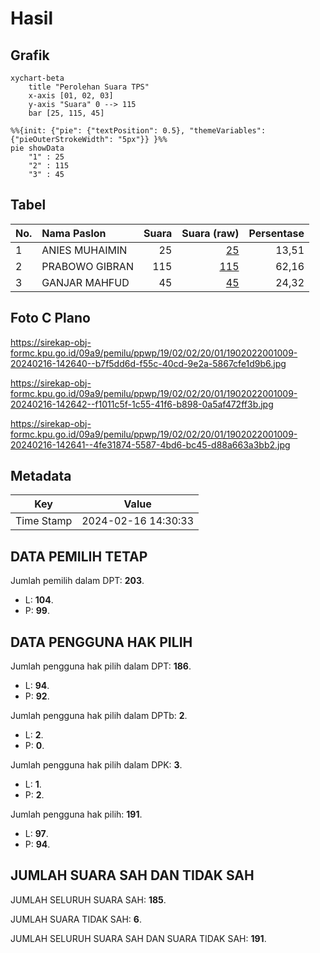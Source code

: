 # Hasil

## Grafik

```mermaid
xychart-beta
    title "Perolehan Suara TPS"
    x-axis [01, 02, 03]
    y-axis "Suara" 0 --> 115
    bar [25, 115, 45]
```

```mermaid
%%{init: {"pie": {"textPosition": 0.5}, "themeVariables": {"pieOuterStrokeWidth": "5px"}} }%%
pie showData
    "1" : 25
    "2" : 115
    "3" : 45
```

## Tabel

| No. | Nama Paslon    | Suara | Suara (raw) | Persentase |
|:--- |:-------------- | -----:| -----------:| ----------:|
| 1   | ANIES MUHAIMIN | 25    | [25][p-1]   | 13,51      |
| 2   | PRABOWO GIBRAN | 115   | [115][p-2]  | 62,16      |
| 3   | GANJAR MAHFUD  | 45    | [45][p-3]   | 24,32      |


[p-1]: https://github.com/gigit-pemilu/pemilu-2024-19-kepulauan-bangka-belitung/blob/main/pilpres/hitung-suara/sub/19-kepulauan-bangka-belitung/sub/02-belitung/sub/02-membalong/sub/2001-membalong/sub/009-tps/sub/paslon-1.txt
[p-2]: https://github.com/gigit-pemilu/pemilu-2024-19-kepulauan-bangka-belitung/blob/main/pilpres/hitung-suara/sub/19-kepulauan-bangka-belitung/sub/02-belitung/sub/02-membalong/sub/2001-membalong/sub/009-tps/sub/paslon-2.txt
[p-3]: https://github.com/gigit-pemilu/pemilu-2024-19-kepulauan-bangka-belitung/blob/main/pilpres/hitung-suara/sub/19-kepulauan-bangka-belitung/sub/02-belitung/sub/02-membalong/sub/2001-membalong/sub/009-tps/sub/paslon-3.txt

## Foto C Plano

https://sirekap-obj-formc.kpu.go.id/09a9/pemilu/ppwp/19/02/02/20/01/1902022001009-20240216-142640--b7f5dd6d-f55c-40cd-9e2a-5867cfe1d9b6.jpg

https://sirekap-obj-formc.kpu.go.id/09a9/pemilu/ppwp/19/02/02/20/01/1902022001009-20240216-142642--f1011c5f-1c55-41f6-b898-0a5af472ff3b.jpg

https://sirekap-obj-formc.kpu.go.id/09a9/pemilu/ppwp/19/02/02/20/01/1902022001009-20240216-142641--4fe31874-5587-4bd6-bc45-d88a663a3bb2.jpg


## Metadata

| Key        | Value               |
| ---------- | ------------------- |
| Time Stamp | 2024-02-16 14:30:33 |


## DATA PEMILIH TETAP

Jumlah pemilih dalam DPT: **203**.
 * L: **104**.
 * P: **99**.

## DATA PENGGUNA HAK PILIH

Jumlah pengguna hak pilih dalam DPT: **186**.
 * L: **94**.
 * P: **92**.

Jumlah pengguna hak pilih dalam DPTb: **2**.
 * L: **2**.
 * P: **0**.

Jumlah pengguna hak pilih dalam DPK: **3**.
 * L: **1**.
 * P: **2**.

Jumlah pengguna hak pilih: **191**.
 * L: **97**.
 * P: **94**.

## JUMLAH SUARA SAH DAN TIDAK SAH

JUMLAH SELURUH SUARA SAH: **185**.

JUMLAH SUARA TIDAK SAH: **6**.

JUMLAH SELURUH SUARA SAH DAN SUARA TIDAK SAH: **191**.



